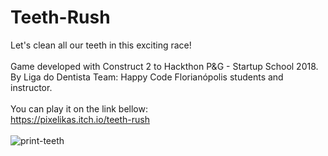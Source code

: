 # Teeth-Rush
Let's clean all our teeth in this exciting race!<br><br>
Game developed with Construct 2 to Hackthon P&G - Startup School 2018.<br>
By Liga do Dentista Team: Happy Code Florianópolis students and instructor.<br><br>
You can play it on the link bellow:<br>
https://pixelikas.itch.io/teeth-rush<br><br>
![print-teeth](https://github.com/Pixelikas/Teeth-Rush/assets/67108278/999b3fb0-6a3a-46ed-b15c-a116098168d8)


